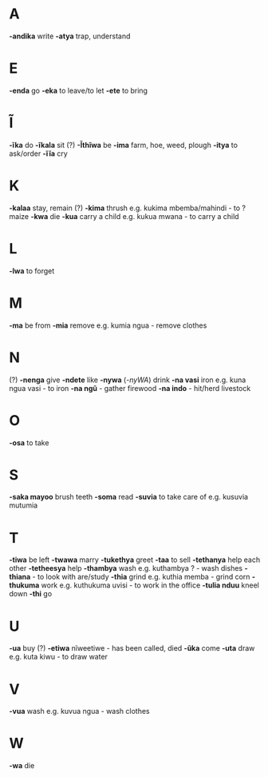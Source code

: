 # A
**-andika** write
**-atya** trap, understand

# E
**-enda** go
**-eka** to leave/to let
**-ete** to bring

# Ĩ
**-ĩka** do
**-ĩkala** sit
(?) **-Ĩthĩwa** be
**-ima** farm, hoe, weed, plough
**-itya** to ask/order
**-ĩĩa** cry


# K
**-kalaa** stay, remain
(?) **-kima** thrush e.g. kukima mbemba/mahindi - to ? maize
**-kwa** die
**-kua** carry a child e.g. kukua mwana - to carry a child

# L
**-lwa** to forget

# M
**-ma** be from
**-mia** remove e.g. kumia ngua - remove clothes

# N
(?) **-nenga** give
**-ndete** like
**-nywa** (*-nyWA*) drink
**-na vasi** iron e.g. kuna ngua vasi - to iron
**-na ngũ** - gather firewood
**-na indo** - hit/herd livestock

# O
**-osa** to take

# S
**-saka mayoo** brush teeth
**-soma** read
**-suvia** to take care of e.g. kusuvia mutumia

# T
**-tiwa** be left
**-twawa** marry
**-tukethya** greet
**-taa** to sell
**-tethanya** help each other
**-tetheesya** help
**-thambya** wash e.g. kuthambya ? - wash dishes
**-thiana** - to look with are/study
**-thia** grind e.g. kuthia memba - grind corn
**-thukuma** work e.g. kuthukuma uvisi - to work in the office
**-tulia nduu** kneel down
**-thi** go

# U
**-ua** buy
(?) **-etiwa** nĩweetiwe - has been called, died
**-ũka** come
**-uta** draw e.g. kuta kiwu - to draw water

# V
**-vua** wash e.g. kuvua ngua - wash clothes

# W
**-wa** die


